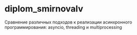 # diplom_smirnovalv
Сравнение различных подходов к реализации асинхронного программирования: asyncio, threading и multiprocessing
